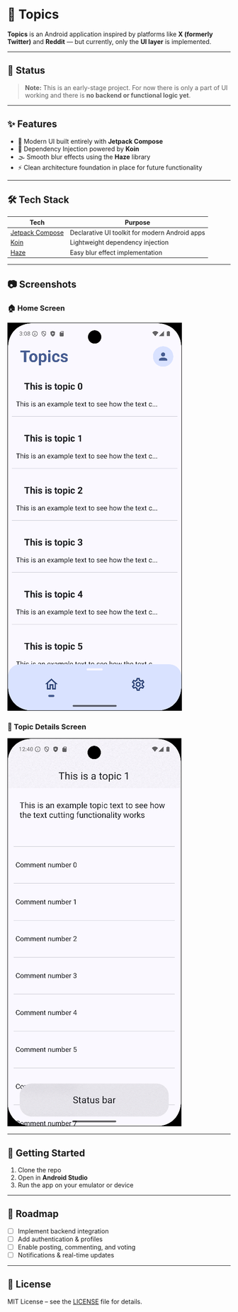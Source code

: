 # 📱 Topics

**Topics** is an Android application inspired by platforms like **X (formerly Twitter)** and **Reddit** — but currently, only the **UI layer** is implemented.

---

## 🚧 Status

> **Note:** This is an early-stage project. For now there is only a part of UI working and there is **no backend or functional logic yet**.

---

## ✨ Features

- 📱 Modern UI built entirely with **Jetpack Compose**
- 💉 Dependency Injection powered by **Koin**
- 🌫️ Smooth blur effects using the **Haze** library
- ⚡ Clean architecture foundation in place for future functionality

---

## 🛠️ Tech Stack

| Tech | Purpose |
|------|---------|
| [Jetpack Compose](https://developer.android.com/jetpack/compose) | Declarative UI toolkit for modern Android apps |
| [Koin](https://insert-koin.io/) | Lightweight dependency injection |
| [Haze](https://github.com/ehsanmomeni/Haze) | Easy blur effect implementation |

---

## 📷 Screenshots

### 🏠 Home Screen
![Home Screen](screenshots/home_screen.png)

### 📝 Topic Details Screen
![Post Details](screenshots/topic_details.png)

---

## 🚀 Getting Started

1. Clone the repo
2. Open in **Android Studio**
3. Run the app on your emulator or device

---

## 📌 Roadmap

- [ ] Implement backend integration
- [ ] Add authentication & profiles
- [ ] Enable posting, commenting, and voting
- [ ] Notifications & real-time updates

---

## 📄 License

MIT License – see the [LICENSE](LICENSE) file for details.

